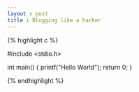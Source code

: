 ```yaml
---
layout : post
title : Blogging like a hacker
---
```

{% highlight c %}

#include <stdio.h>

int main()
{
  printf("Hello World");
  return 0;
}

{% endhighlight %}
